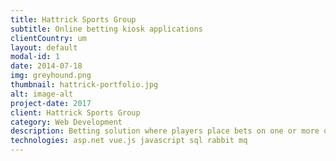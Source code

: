 ```yaml
---
title: Hattrick Sports Group
subtitle: Online betting kiosk applications
clientCountry: um
layout: default
modal-id: 1
date: 2014-07-18
img: greyhound.png
thumbnail: hattrick-portfolio.jpg
alt: image-alt
project-date: 2017
client: Hattrick Sports Group
category: Web Development
description: Betting solution where players place bets on one or more out of six dogs that are racing at the track. Product is running within betting retail shops, betting terminals, as well as user browsers. Fully responsive web. Optimized for few thousand concurrent users. Besides standard and special bets, the game also features a progressive jackpot.
technologies: asp.net vue.js javascript sql rabbit mq
---
```

